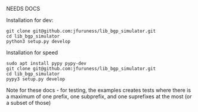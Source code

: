 NEEDS DOCS

Installation for dev:
```
git clone git@github.com:jfuruness/lib_bgp_simulator.git
cd lib_bgp_simulator
python3 setup.py develop
```

Installation for speed
```
sudo apt install pypy pypy-dev
git clone git@github.com:jfuruness/lib_bgp_simulator.git
cd lib_bgp_simulator
pypy3 setup.py develop
```


Note for these docs - for testing, the examples creates tests where there is a maximum of one prefix, one subprefix, and one suprefixes at the most (or a subset of those)

